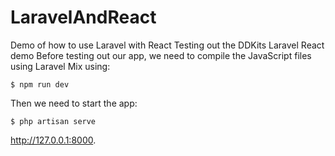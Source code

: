 # LaravelAndReact
Demo of how to use Laravel with React
Testing out the DDKits Laravel React demo
Before testing out our app, we need to compile the JavaScript files using Laravel Mix using:

    $ npm run dev
Then we need to start the app:

    $ php artisan serve
    
 http://127.0.0.1:8000.
